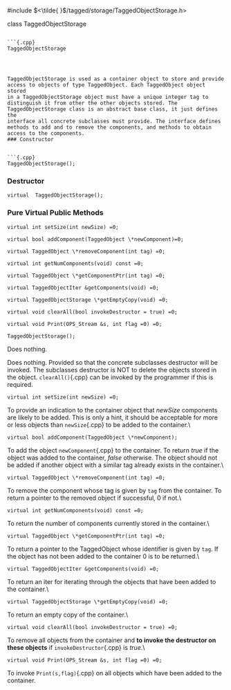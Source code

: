 \
#include $<\tilde{ }$/tagged/storage/TaggedObjectStorage.h$>$


class TaggedObjectStorage



```{.cpp}

```{.cpp}
TaggedObjectStorage
```

```



TaggedObjectStorage is used as a container object to store and provide
access to objects of type TaggedObject. Each TaggedObject object stored
in a TaggedObjectStorage object must have a unique integer tag to
distinguish it from other the other objects stored. The
TaggedObjectStorage class is an abstract base class, it just defines the
interface all concrete subclasses must provide. The interface defines
methods to add and to remove the components, and methods to obtain
access to the components.
### Constructor


```{.cpp}
TaggedObjectStorage();
```

### Destructor


```{.cpp}
virtual  TaggedObjectStorage();
```

### Pure Virtual Public Methods


```{.cpp}
virtual int setSize(int newSize) =0;
```



```{.cpp}
virtual bool addComponent(TaggedObject \*newComponent)=0;
```



```{.cpp}
virtual TaggedObject \*removeComponent(int tag) =0;
```



```{.cpp}
virtual int getNumComponents(void) const =0;
```



```{.cpp}
virtual TaggedObject \*getComponentPtr(int tag) =0;
```



```{.cpp}
virtual TaggedObjectIter &getComponents(void) =0;
```



```{.cpp}
virtual TaggedObjectStorage \*getEmptyCopy(void) =0;
```



```{.cpp}
virtual void clearAll(bool invokeDestructor = true) =0;
```



```{.cpp}
virtual void Print(OPS_Stream &s, int flag =0) =0;
```




```{.cpp}
TaggedObjectStorage();
```


Does nothing.

Does nothing. Provided so that the concrete subclasses destructor will
be invoked. The subclasses destructor is NOT to delete the objects
stored in the object. `clearAll()`{.cpp} can be invoked by the programmer if
this is required.

```{.cpp}
virtual int setSize(int newSize) =0;
```


To provide an indication to the container object that *newSize*
components are likely to be added. This is only a hint, it should be
acceptable for more or less objects than `newSize`{.cpp} to be added to the
container.\

```{.cpp}
virtual bool addComponent(TaggedObject \*newComponent);
```


To add the object `newComponent`{.cpp} to the container. To return *true* if
the object was added to the container, *false* otherwise. The object
should not be added if another object with a similar tag already exists
in the container.\

```{.cpp}
virtual TaggedObject \*removeComponent(int tag) =0;
```


To remove the component whose tag is given by `tag` from the container.
To return a pointer to the removed object if successful, $0$ if not.\

```{.cpp}
virtual int getNumComponents(void) const =0;
```


To return the number of components currently stored in the container.\

```{.cpp}
virtual TaggedObject \*getComponentPtr(int tag) =0;
```


To return a pointer to the TaggedObject whose identifier is given by
`tag`. If the object has not been added to the container $0$ is to be
returned.\

```{.cpp}
virtual TaggedObjectIter &getComponents(void) =0;
```


To return an iter for iterating through the objects that have been added
to the container.\

```{.cpp}
virtual TaggedObjectStorage \*getEmptyCopy(void) =0;
```


To return an empty copy of the container.\

```{.cpp}
virtual void clearAll(bool invokeDestructor = true) =0;
```


To remove all objects from the container and **to invoke the destructor
on these objects** if `invokeDestructor`{.cpp} is *true*.\

```{.cpp}
virtual void Print(OPS_Stream &s, int flag =0) =0;
```


To invoke `Print(s,flag)`{.cpp} on all objects which have been added to the
container.

